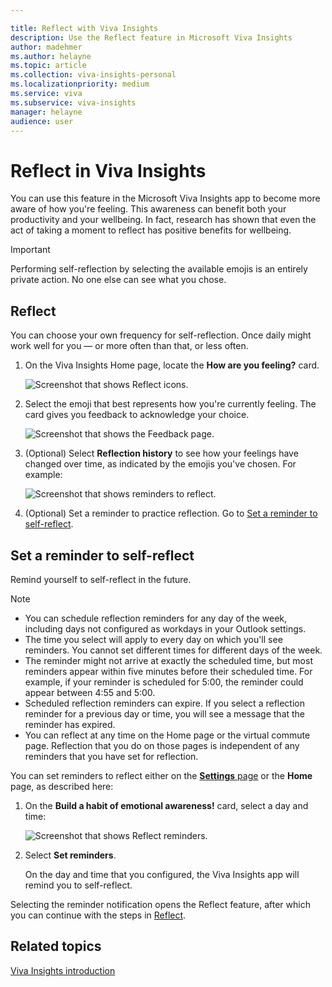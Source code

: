 ```yaml
---

title: Reflect with Viva Insights 
description: Use the Reflect feature in Microsoft Viva Insights
author: madehmer
ms.author: helayne
ms.topic: article
ms.collection: viva-insights-personal
ms.localizationpriority: medium 
ms.service: viva
ms.subservice: viva-insights
manager: helayne
audience: user
---
```


# Reflect in Viva Insights

You can use this feature in the Microsoft Viva Insights app to become more aware of how you're feeling. This awareness can benefit both your productivity and your wellbeing. In fact, research has shown that even the act of taking a moment to reflect has positive benefits for wellbeing.

>[!Important]
>Performing self-reflection by selecting the available emojis is an entirely private action. No one else can see what you chose.

## Reflect

You can choose your own frequency for self-reflection. Once daily might work well for you &mdash; or more often than that, or less often.  

1. On the Viva Insights Home page, locate the **How are you feeling?** card.

   ![Screenshot that shows Reflect icons.](imag../../reflect-card.png)

2. Select the emoji that best represents how you're currently feeling. The card gives you feedback to acknowledge your choice. 

   ![Screenshot that shows the Feedback page.](imag../../reflect-nice.png)

3. (Optional) Select **Reflection history** to see how your feelings have changed over time, as indicated by the emojis you've chosen. For example:

   ![Screenshot that shows reminders to reflect.](imag../../reflect-graph.png)  

4. (Optional) Set a reminder to practice reflection. Go to [Set a reminder to self-reflect](#set-a-reminder-to-self-reflect).

## Set a reminder to self-reflect

Remind yourself to self-reflect in the future.

>[!Note]
>
>* You can schedule reflection reminders for any day of the week, including days not configured as workdays in your Outlook settings.
>* The time you select will apply to every day on which you'll see reminders. You cannot set different times for different days of the week.
>* The reminder might not arrive at exactly the scheduled time, but most reminders appear within five minutes before their scheduled time. For example, if your reminder is scheduled for 5:00, the reminder could appear between 4:55 and 5:00.
>* Scheduled reflection reminders can expire. If you select a reflection reminder for a previous day or time, you will see a message that the reminder has expired.
>* You can reflect at any time on the Home page or the virtual commute page. Reflection that you do on those pages is independent of any reminders that you have set for reflection.

You can set reminders to reflect either on the [**Settings** page](viva-teams-app-settings.md) or the **Home** page, as described here:

1. On the **Build a habit of emotional awareness!** card, select a day and time:

   ![Screenshot that shows Reflect reminders.](imag../../reflect-reminder.png)  

2. Select **Set reminders**.

   On the day and time that you configured, the Viva Insights app will remind you to self-reflect.

  Selecting the reminder notification opens the Reflect feature, after which you can continue with the steps in [Reflect](#reflect).  

## Related topics

[Viva Insights  introduction](viva-teams-app.md)
